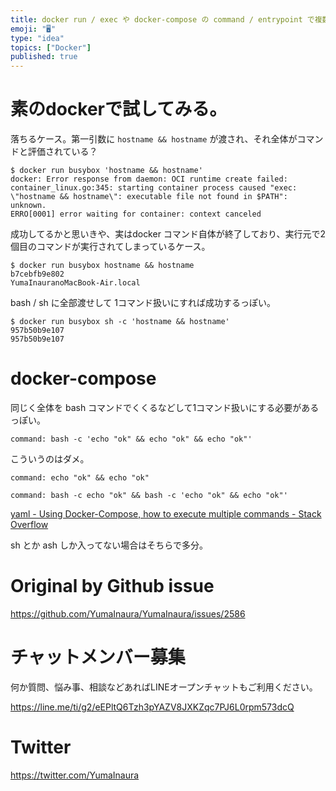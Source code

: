 ```yaml
---
title: docker run / exec や docker-compose の command / entrypoint で複数コマンドを連続して
emoji: "🖥"
type: "idea"
topics: ["Docker"]
published: true
---
```


#  素のdockerで試してみる。

落ちるケース。第一引数に `hostname && hostname` が渡され、それ全体がコマンドと評価されている？

```
$ docker run busybox 'hostname && hostname'
docker: Error response from daemon: OCI runtime create failed: container_linux.go:345: starting container process caused "exec: \"hostname && hostname\": executable file not found in $PATH": unknown.
ERRO[0001] error waiting for container: context canceled
```

成功してるかと思いきや、実はdocker コマンド自体が終了しており、実行元で2個目のコマンドが実行されてしまっているケース。

```
$ docker run busybox hostname && hostname
b7cebfb9e802
YumaInauranoMacBook-Air.local
```

bash / sh に全部渡せして 1コマンド扱いにすれば成功するっぽい。

```
$ docker run busybox sh -c 'hostname && hostname'
957b50b9e107
957b50b9e107
```

# docker-compose

同じく全体を bash コマンドでくくるなどして1コマンド扱いにする必要があるっぽい。

```
command: bash -c 'echo "ok" && echo "ok" && echo "ok"'
```

こういうのはダメ。

```
command: echo "ok" && echo "ok"

command: bash -c echo "ok" && bash -c 'echo "ok" && echo "ok"'
```

[yaml - Using Docker-Compose, how to execute multiple commands - Stack Overflow](https://stackoverflow.com/questions/30063907/using-docker-compose-how-to-execute-multiple-commands)

sh とか ash しか入ってない場合はそちらで多分。


# Original by Github issue

https://github.com/YumaInaura/YumaInaura/issues/2586








<!-- Update From Qiita API -->

# チャットメンバー募集


何か質問、悩み事、相談などあればLINEオープンチャットもご利用ください。

https://line.me/ti/g2/eEPltQ6Tzh3pYAZV8JXKZqc7PJ6L0rpm573dcQ





# Twitter


https://twitter.com/YumaInaura


<!-- Update From Qiita API -->


